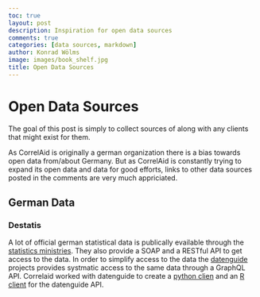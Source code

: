 ```yaml
---
toc: true
layout: post
description: Inspiration for open data sources 
comments: true
categories: [data sources, markdown]
author: Konrad Wölms
image: images/book_shelf.jpg
title: Open Data Sources 
---
```

# Open Data Sources

The goal of this post is simply to collect sources of
along with any clients that might exist for them.

As CorrelAid is originally a german organization
there is a bias towards open data from/about Germany.
But as CorrelAid is constantly trying to expand its
open data and data for good efforts, links to other
data sources posted in the comments are very much appriciated.

## German Data

### Destatis 

A lot of official german statistical data is publically evailable
through the [statistics ministries](https://www.destatis.de/EN/Home/_node.html).
They also provide a SOAP and a RESTful API to get access to the data.
In order to simplify access to the data the [datenguide](https://datengui.de/) projects
provides systmatic access to the same data through a GraphQL API. Correlaid worked
with datenguide to create a [python clien](https://github.com/CorrelAid/datenguide-python)
and an [R client](https://github.com/CorrelAid/datenguideR) for the datenguide API.